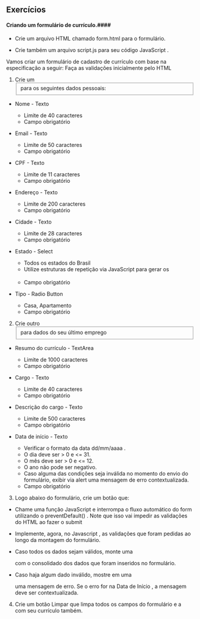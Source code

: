 ## Exercícios ##

#### Criando um formulário de currículo.####

  * Crie um arquivo HTML chamado form.html para o formulário.

  * Crie também um arquivo script.js para seu código JavaScript .

Vamos criar um formulário de cadastro de currículo com base na especificação a seguir:
Faça as validações inicialmente pelo HTML

1. Crie um <fieldset> para os seguintes dados pessoais:

  * Nome - Texto
    * Limite de 40 caracteres
    * Campo obrigatório

  * Email - Texto
    * Limite de 50 caracteres
    * Campo obrigatório

  * CPF - Texto
    * Limite de 11 caracteres
    * Campo obrigatório

  * Endereço - Texto
    * Limite de 200 caracteres
    * Campo obrigatório

  * Cidade - Texto
    * Limite de 28 caracteres
    * Campo obrigatório

  * Estado - Select
    * Todos os estados do Brasil
    * Utilize estruturas de repetição via JavaScript para gerar os <option>
    * Campo obrigatório

  * Tipo - Radio Button
    * Casa, Apartamento
    * Campo obrigatório

2. Crie outro <fieldset> para dados do seu último emprego

  * Resumo do currículo - TextArea
    * Limite de 1000 caracteres
    * Campo obrigatório

  * Cargo - Texto
    * Limite de 40 caracteres
    * Campo obrigatório

  * Descrição do cargo - Texto
    * Limite de 500 caracteres
    * Campo obrigatório

  * Data de início - Texto
    * Verificar o formato da data dd/mm/aaaa .
    * O dia deve ser > 0 e <= 31.
    * O mês deve ser > 0 e <= 12.
    * O ano não pode ser negativo.
    * Caso alguma das condições seja inválida no momento do envio do formulário, exibir via alert uma mensagem de erro contextualizada.
    * Campo obrigatório

3. Logo abaixo do formulário, crie um botão que:

  * Chame uma função JavaScript e interrompa o fluxo automático do form utilizando o preventDefault() . Note que isso vai impedir as validações do HTML ao fazer o submit

  * Implemente, agora, no Javascript , as validações que foram pedidas ao longo da montagem do formulário.

  * Caso todos os dados sejam válidos, monte uma <div> com o consolidado dos dados que foram inseridos no formulário.

  * Caso haja algum dado inválido, mostre em uma <div> uma mensagem de erro. Se o erro for na Data de Início , a mensagem deve ser contextualizada.

4. Crie um botão Limpar que limpa todos os campos do formulário e a <div> com seu currículo também.